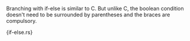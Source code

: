 Branching with if-else is similar to C. But unlike C, the boolean condition
doesn't need to be surrounded by parentheses and the braces are compulsory.

{if-else.rs}

